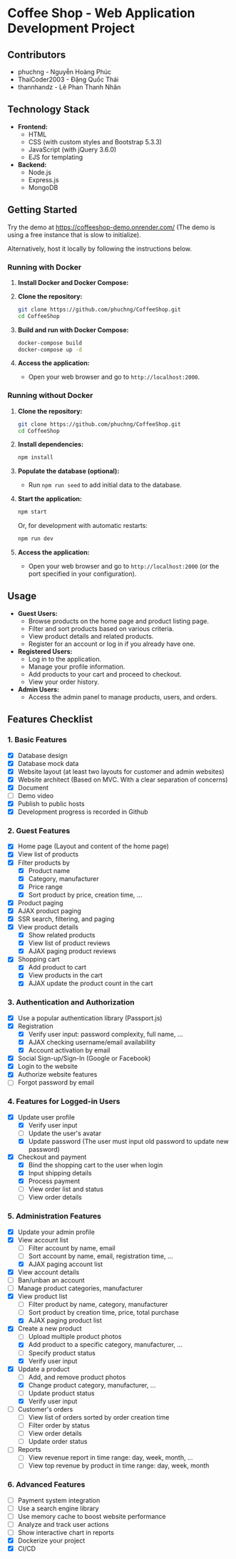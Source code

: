 # Coffee Shop - Web Application Development Project

## Contributors

-   phuchng - Nguyễn Hoàng Phúc
-   ThaiCoder2003 - Đặng Quốc Thái
-   thannhandz - Lê Phan Thanh Nhân

## Technology Stack

-   **Frontend:**
    -   HTML
    -   CSS (with custom styles and Bootstrap 5.3.3)
    -   JavaScript (with jQuery 3.6.0)
    -   EJS for templating
-   **Backend:**
    -   Node.js
    -   Express.js
    -   MongoDB

## Getting Started

Try the demo at https://coffeeshop-demo.onrender.com/ (The demo is using a free instance that is slow to initialize).

Alternatively, host it locally by following the instructions below.

### Running with Docker

1. **Install Docker and Docker Compose:**

2. **Clone the repository:**

    ```bash
    git clone https://github.com/phuchng/CoffeeShop.git
    cd CoffeeShop
    ```

3. **Build and run with Docker Compose:**

    ```bash
    docker-compose build
    docker-compose up -d
    ```

4. **Access the application:**
    -   Open your web browser and go to `http://localhost:2000`.

### Running without Docker

1. **Clone the repository:**

    ```bash
    git clone https://github.com/phuchng/CoffeeShop.git
    cd CoffeeShop
    ```

2. **Install dependencies:**

    ```bash
    npm install
    ```

3. **Populate the database (optional):**
    -   Run `npm run seed` to add initial data to the database.

4. **Start the application:**

    ```bash
    npm start
    ```

    Or, for development with automatic restarts:

    ```bash
    npm run dev
    ```

6. **Access the application:**
    -   Open your web browser and go to `http://localhost:2000` (or the port specified in your configuration).


## Usage

-   **Guest Users:**
    -   Browse products on the home page and product listing page.
    -   Filter and sort products based on various criteria.
    -   View product details and related products.
    -   Register for an account or log in if you already have one.
-   **Registered Users:**
    -   Log in to the application.
    -   Manage your profile information.
    -   Add products to your cart and proceed to checkout.
    -   View your order history.
-   **Admin Users:**
    -   Access the admin panel to manage products, users, and orders.

## Features Checklist

### 1. Basic Features

-   [x] Database design
-   [x] Database mock data
-   [x] Website layout (at least two layouts for customer and admin websites)
-   [x] Website architect (Based on MVC. With a clear separation of concerns)
-   [x] Document
-   [ ] Demo video
-   [x] Publish to public hosts
-   [x] Development progress is recorded in Github

### 2. Guest Features

-   [x] Home page (Layout and content of the home page)
-   [x] View list of products
-   [x] Filter products by
    -   [x] Product name
    -   [x] Category, manufacturer
    -   [x] Price range
    -   [x] Sort product by price, creation time, ...
-   [x] Product paging
-   [x] AJAX product paging
-   [x] SSR search, filtering, and paging
-   [x] View product details
    -   [x] Show related products
    -   [x] View list of product reviews
    -   [x] AJAX paging product reviews
-   [x] Shopping cart
    -   [x] Add product to cart
    -   [x] View products in the cart
    -   [x] AJAX update the product count in the cart
    
### 3. Authentication and Authorization

-   [x] Use a popular authentication library (Passport.js)
-   [x] Registration
    -   [x] Verify user input: password complexity, full name, ...
    -   [x] AJAX checking username/email availability
    -   [x] Account activation by email
-   [x] Social Sign-up/Sign-In (Google or Facebook)
-   [x] Login to the website
-   [x] Authorize website features
-   [ ] Forgot password by email

### 4. Features for Logged-in Users

-   [x] Update user profile
    -   [x] Verify user input
    -   [ ] Update the user's avatar
    -   [x] Update password (The user must input old password to update new password)
-   [x] Checkout and payment
    -   [x] Bind the shopping cart to the user when login
    -   [x] Input shipping details
    -   [x] Process payment
    -   [ ] View order list and status
    -   [ ] View order details

### 5. Administration Features

-   [x] Update your admin profile
-   [x] View account list
    -   [ ] Filter account by name, email
    -   [ ] Sort account by name, email, registration time, ...
    -   [x] AJAX paging account list
-   [x] View account details
-   [ ] Ban/unban an account
-   [ ] Manage product categories, manufacturer
-   [x] View product list
    -   [ ] Filter product by name, category, manufacturer
    -   [ ] Sort product by creation time, price, total purchase
    -   [x] AJAX paging product list
-   [x] Create a new product
    -   [ ] Upload multiple product photos
    -   [x] Add product to a specific category, manufacturer, ...
    -   [ ] Specify product status
    -   [x] Verify user input
-   [x] Update a product
    -   [ ] Add, and remove product photos
    -   [x] Change product category, manufacturer, ...
    -   [ ] Update product status
    -   [x] Verify user input
-   [ ] Customer's orders
    -   [ ] View list of orders sorted by order creation time
    -   [ ] Filter order by status
    -   [ ] View order details
    -   [ ] Update order status
-   [ ] Reports
    -   [ ] View revenue report in time range: day, week, month, ...
    -   [ ] View top revenue by product in time range: day, week, month

### 6. Advanced Features

-   [ ] Payment system integration
-   [ ] Use a search engine library
-   [ ] Use memory cache to boost website performance
-   [ ] Analyze and track user actions
-   [ ] Show interactive chart in reports
-   [x] Dockerize your project
-   [x] CI/CD